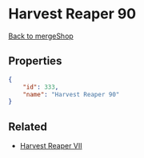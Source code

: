 # Harvest Reaper 90

<no description available>

[Back to mergeShop](../merge-shops.md)

## Properties

```json
{
    "id": 333,
    "name": "Harvest Reaper 90"
}
```

## Related

- [Harvest Reaper VII](../items/20001-harvest-reaper-vii.md)

